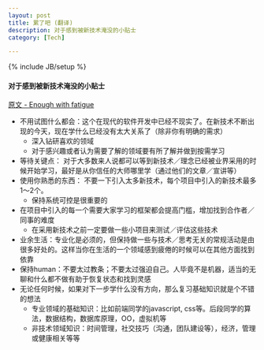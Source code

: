 ```yaml
---
layout: post
title: 累了吧 (翻译)
description: 对于感到被新技术淹没的小贴士
category: [Tech]

---
```

{% include JB/setup %}



#### 对于感到被新技术淹没的小贴士

[原文 - Enough with fatigue](http://www.2ality.com/2016/02/js-fatigue-fatigue.html)

+ 不用试图什么都会：这个在现代的软件开发中已经不现实了。在新技术不断出现的今天，现在学什么已经没有太大关系了（除非你有明确的需求）
    - 深入钻研喜欢的领域
    - 对于感兴趣或者认为需要了解的领域要有所了解并做到按需学习
+ 等待关键点： 对于大多数来人说都可以等到新技术／理念已经被业界采用的时候开始学习，最好是从你信任的大师哪里学（通过他们的文章／宣讲等）
+ 使用你熟悉的东西： 不要一下引入太多新技术，每个项目中引入的新技术最多1～2个。
    - 保持系统可控是很重要的
+ 在项目中引入的每一个需要大家学习的框架都会提高门槛，增加找到合作者／同事的难度
    * 在采用新技术之前一定要做一些小项目来测试／评估这些技术
+ 业余生活：专业化是必须的，但保持做一些与技术／思考无关的常规活动是由很多好处的。这样当你在生活的一个领域感到疲倦的时候可以在其他方面找到依靠
+ 保持human：不要太过教条；不要太过强迫自己。人毕竟不是机器，适当的无聊和什么都不做有助于恢复状态和找到灵感
+ 无论任何时候，如果对下一步学什么没有方向，那么复习基础知识就是个不错的想法
    * 专业领域的基础知识：比如前端同学的javascript, css等。后段同学的算法，数据结构，数据库原理，OO，虚拟机等
    * 非技术领域知识：时间管理，社交技巧（沟通，团队建设等），经济，管理或健康相关等等
 